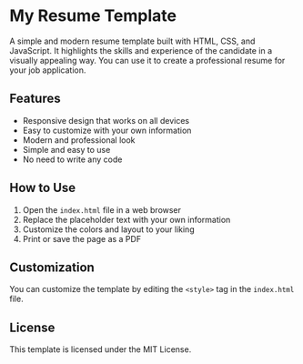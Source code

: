 # My Resume Template

A simple and modern resume template built with HTML, CSS, and JavaScript. It highlights the skills and experience of the candidate in a visually appealing way. You can use it to create a professional resume for your job application.

## Features

- Responsive design that works on all devices
- Easy to customize with your own information
- Modern and professional look
- Simple and easy to use
- No need to write any code

## How to Use

1. Open the `index.html` file in a web browser
2. Replace the placeholder text with your own information
3. Customize the colors and layout to your liking
4. Print or save the page as a PDF

## Customization

You can customize the template by editing the `<style>` tag in the `index.html` file.

## License

This template is licensed under the MIT License.
